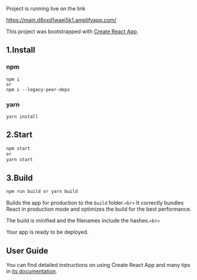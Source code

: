 Project is running live on the link

https://main.d8xxd1waej5k1.amplifyapp.com/



This project was bootstrapped with [Create React App](https://github.com/facebook/create-react-app).

## 1.Install

### npm

```
npm i
or
npm i --legacy-peer-deps
```

### yarn

```
yarn install
```

## 2.Start

```sh
npm start
or
yarn start
```

## 3.Build

```sh
npm run build or yarn build
```

Builds the app for production to the `build` folder.`<br>`
It correctly bundles React in production mode and optimizes the build for the best performance.

The build is minified and the filenames include the hashes.`<br>`

Your app is ready to be deployed.

## User Guide

You can find detailed instructions on using Create React App and many tips in [its documentation](https://facebook.github.io/create-react-app/).
